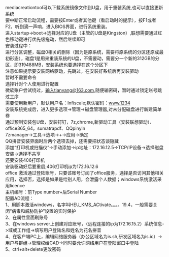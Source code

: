 mediacreationtool可以下载系统镜像文件到U盘，用于重装系统,也可以直接更新系统<br>
要中断正常启动流程，需要按Enter或者其他键（看启动时的提示），按F1或者F2，听到滴一声响，进入BIOS界面，进行系统重装。<br>
进入startup->boot->选择对应的U盘（主管的U盘是Kingston）,联想需要通过红色移动键进行优先级拖动，然后继续即可<br>
安装过程中：<br>
进行分区调整，磁盘0相关的删除（因为是原系统，需要将原系统的分区还原成最初形态），磁盘1是用来重装系统的U盘，不需要动，需要分一个新的312GB的分区，即319488MB，安装系统也要选择在这个分区下<br>
注意如果提示要安装网络驱动，先跳过，在安装好系统后再安装驱动<br>
暂时不需要命令<br>
选择针对个人使用进行配置<br>
微软账户尝试绕过，输入tianyang@163.com,随便输密码，暂时通过锁定账号跳过工序<br>
需要使用新用户，默认用户名：Infiscale;默认密码：www.1234<br>
安装系统完成后，进入更多选项->管理->磁盘管理器,对未分配磁盘进行新建简单卷<br>
通过预制安装包U盘，安装钉钉，7z,chrome,新驱动工具（安装联想驱动）、office365_64，sumatrapdf、QQpinyin<br>
7zmanager->工具->选项->+->应用->确定<br>
QQ拼音安装界面时后两个选项去掉，还需要把状态谈隐藏<br>
添加“打印机或扫描仪”->手动添加->ip地址：172.16.12.5->TCP/IP设备->选择磁盘安装->选择不共享<br>
还要安装406打印机<br>
安装驱动好后要重启;406打印机ip为172.16.12.6<br>
office 激活通过登陆账号，只要该账号订阅了office服务，选择是否访问其他相关应用，选择否，选择是如果是给别人用，会泄露个人数据；windows系统激活采用licence<br>
主机编号：前Type number+后Serial Number<br>
配置AD流程：<br>
1、用脚本激活windows，名字叫HEU_KMS_ACtivate。。。。19.4，一般需要关闭“病毒和威胁防护”设置的实时保护<br>
2、在属性里面刷账号<br>
3、在windows server上创建对应账号，（远程连接的ip为172.16.15.2）系统信息->域或工作组->填写用户登陆名和姓名为花名拼音<br>
4、在客户端PC上，编辑网络服务器（办公区域名为is.sh,研发区域名为is.ic）->用户与群组->管理权给CAD->同时要允许网络用户在登陆窗口中登陆<br>
5、ctrl+alt+delete更改密码<br>
